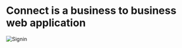 # Connect is a business to business web application

![Signin](https://user-images.githubusercontent.com/51460153/175799698-b6974670-6c22-43d8-8458-a25397ce4058.png)
